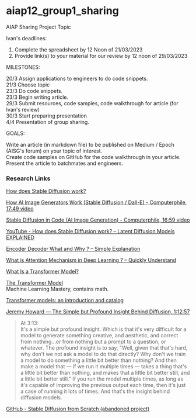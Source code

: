 # aiap12_group1_sharing
AIAP Sharing Project Topic

Ivan's deadlines:
1. Complete the spreadsheet by 12 Noon of 21/03/2023
2. Provide link(s) to your material for our review by 12 noon of 29/03/2023

MILESTONES:

20/3 Assign applications to engineers to do code snippets.\
21/3 Choose topic\
23/3 Do code snippets.\
23/3 Begin writing article.\
29/3 Submit resources, code samples, code walkthrough for article (for Ivan's review)\
30/3 Start preparing presentation\
4/4 Presentation of group sharing.


GOALS:

Write an article (in markdown file) to be published on Medium / Epoch (AISG's forum) on your topic of interest.  
Create code samples on GitHub for the code walkthrough in your article.  
Present the article to batchmates and engineers. 


### Research Links

[How does Stable Diffusion work?](https://stable-diffusion-art.com/how-stable-diffusion-work/)

[How AI Image Generators Work (Stable Diffusion / Dall-E) - Computerphile, 17:49 video](https://youtu.be/1CIpzeNxIhU)

[Stable Diffusion in Code (AI Image Generation) - Computerphile, 16:59 video](https://youtu.be/-lz30by8-sU)

[YouTube - How does Stable Diffusion work? – Latent Diffusion Models EXPLAINED](https://www.youtube.com/watch?v=J87hffSMB60)

[Encoder Decoder What and Why ? – Simple Explanation](https://inside-machinelearning.com/en/encoder-decoder-what-and-why-simple-explanation/)

[What is Attention Mechanism in Deep Learning ? – Quickly Understand](https://inside-machinelearning.com/en/attention-mechanism/)

[What Is a Transformer Model?](https://blogs.nvidia.com/blog/2022/03/25/what-is-a-transformer-model/)

[The Transformer Model](https://machinelearningmastery.com/the-transformer-model/)\
Machine Learning Mastery, contains math.

[Transformer models: an introduction and catalog](https://arxiv.org/abs/2302.07730)

[Jeremy Howard — The Simple but Profound Insight Behind Diffusion, 1:12:57](https://www.youtube.com/watch?v=HhGOGuJY1Wk)

> At 3:13:\
> It's a simple but profound insight. Which is that it's very difficult for a model to generate something creative, and aesthetic, and correct from nothing...or from nothing but a prompt to a question, or whatever. The profound insight is to say, "Well, given that that's hard, why don't we not ask a model to do that directly? Why don't we train a model to do something a little bit better than nothing? And then make a model that — if we run it multiple times — takes a thing that's a little bit better than nothing, and makes that a little bit better still, and a little bit better still." If you run the model multiple times, as long as it's capable of improving the previous output each time, then it's just a case of running it lots of times. And that's the insight behind diffusion models.

[GitHub - Stable Diffusion from Scratch (abandoned project)](https://github.com/xrsrke/stable-diffusion-from-scratch)
